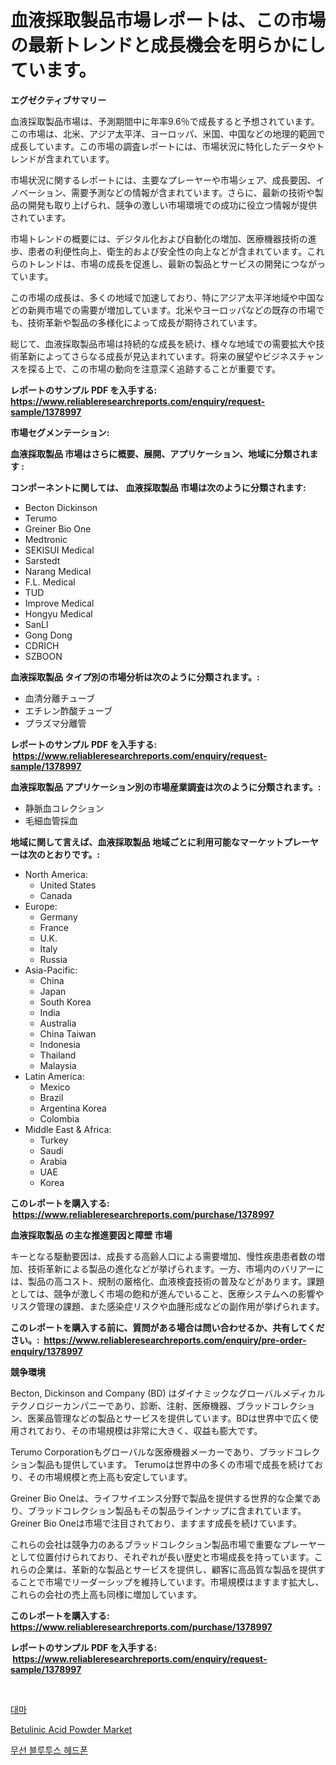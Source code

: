 <p><h1>血液採取製品市場レポートは、この市場の最新トレンドと成長機会を明らかにしています。</h1></p><p><strong>エグゼクティブサマリー</strong></p>
<p><p>血液採取製品市場は、予測期間中に年率9.6％で成長すると予想されています。この市場は、北米、アジア太平洋、ヨーロッパ、米国、中国などの地理的範囲で成長しています。この市場の調査レポートには、市場状況に特化したデータやトレンドが含まれています。</p><p>市場状況に関するレポートには、主要なプレーヤーや市場シェア、成長要因、イノベーション、需要予測などの情報が含まれています。さらに、最新の技術や製品の開発も取り上げられ、競争の激しい市場環境での成功に役立つ情報が提供されています。</p><p>市場トレンドの概要には、デジタル化および自動化の増加、医療機器技術の進歩、患者の利便性向上、衛生的および安全性の向上などが含まれています。これらのトレンドは、市場の成長を促進し、最新の製品とサービスの開発につながっています。</p><p>この市場の成長は、多くの地域で加速しており、特にアジア太平洋地域や中国などの新興市場での需要が増加しています。北米やヨーロッパなどの既存の市場でも、技術革新や製品の多様化によって成長が期待されています。</p><p>総じて、血液採取製品市場は持続的な成長を続け、様々な地域での需要拡大や技術革新によってさらなる成長が見込まれています。将来の展望やビジネスチャンスを探る上で、この市場の動向を注意深く追跡することが重要です。</p></p>
<p><strong>レポートのサンプル PDF を入手する: <a href="https://www.reliableresearchreports.com/enquiry/request-sample/1378997">https://www.reliableresearchreports.com/enquiry/request-sample/1378997</a></strong></p>
<p><strong>市場セグメンテーション:</strong></p>
<p><strong> 血液採取製品 市場はさらに概要、展開、アプリケーション、地域に分類されます :</strong></p>
<p><strong>コンポーネントに関しては、 血液採取製品 市場は次のように分類されます: &nbsp;</strong></p>
<p><ul><li>Becton Dickinson</li><li>Terumo</li><li>Greiner Bio One</li><li>Medtronic</li><li>SEKISUI Medical</li><li>Sarstedt</li><li>Narang Medical</li><li>F.L. Medical</li><li>TUD</li><li>Improve Medical</li><li>Hongyu Medical</li><li>SanLI</li><li>Gong Dong</li><li>CDRICH</li><li>SZBOON</li></ul></p>
<p><strong> 血液採取製品 タイプ別の市場分析は次のように分類されます。:</strong></p>
<p><ul><li>血清分離チューブ</li><li>エチレン酢酸チューブ</li><li>プラズマ分離管</li></ul></p>
<p><strong>レポートのサンプル PDF を入手する: &nbsp;<a href="https://www.reliableresearchreports.com/enquiry/request-sample/1378997">https://www.reliableresearchreports.com/enquiry/request-sample/1378997</a></strong></p>
<p><strong> 血液採取製品 アプリケーション別の市場産業調査は次のように分類されます。:</strong></p>
<p><ul><li>静脈血コレクション</li><li>毛細血管採血</li></ul></p>
<p><strong>地域に関して言えば、血液採取製品 地域ごとに利用可能なマーケットプレーヤーは次のとおりです。:</strong></p>
<p><ul>
    <li>
        North America:
        <ul>
            <li>United States</li>
            <li>Canada</li>
        </ul>
    </li>
    <li>
        Europe:
        <ul>
            <li>Germany</li>
            <li>France</li>
            <li>U.K.</li>
            <li>Italy</li>
            <li>Russia</li>
        </ul>
    </li>
    <li>
        Asia-Pacific:
        <ul>
            <li>China</li>
            <li>Japan</li>
            <li>South Korea</li>
            <li>India</li>
            <li>Australia</li>
            <li>China Taiwan</li>
            <li>Indonesia</li>
            <li>Thailand</li>
            <li>Malaysia</li>
        </ul>
    </li>
    <li>
        Latin America:
        <ul>
            <li>Mexico</li>
            <li>Brazil</li>
            <li>Argentina Korea</li>
            <li>Colombia</li>
        </ul>
    </li>
    <li>
        Middle East & Africa:
        <ul>
            <li>Turkey</li>
            <li>Saudi</li>
            <li>Arabia</li>
            <li>UAE</li>
            <li>Korea</li>
        </ul>
    </li>
    </ul></p>
<p><strong>このレポートを購入する: &nbsp;<a href="https://www.reliableresearchreports.com/purchase/1378997">https://www.reliableresearchreports.com/purchase/1378997</a></strong></p>
<p><strong>血液採取製品 の主な推進要因と障壁 市場</strong></p>
<p><p>キーとなる駆動要因は、成長する高齢人口による需要増加、慢性疾患患者数の増加、技術革新による製品の進化などが挙げられます。一方、市場内のバリアーには、製品の高コスト、規制の厳格化、血液検査技術の普及などがあります。課題としては、競争が激しく市場の飽和が進んでいること、医療システムへの影響やリスク管理の課題、また感染症リスクや血腫形成などの副作用が挙げられます。</p></p>
<p><strong>このレポートを購入する前に、質問がある場合は問い合わせるか、共有してください。:&nbsp; <a href="https://www.reliableresearchreports.com/enquiry/pre-order-enquiry/1378997">https://www.reliableresearchreports.com/enquiry/pre-order-enquiry/1378997</a></strong></p>
<p><strong>競争環境</strong></p>
<p><p>Becton, Dickinson and Company (BD) はダイナミックなグローバルメディカルテクノロジーカンパニーであり、診断、注射、医療機器、ブラッドコレクション、医薬品管理などの製品とサービスを提供しています。BDは世界中で広く使用されており、その市場規模は非常に大きく、収益も膨大です。</p><p>Terumo Corporationもグローバルな医療機器メーカーであり、ブラッドコレクション製品も提供しています。 Terumoは世界中の多くの市場で成長を続けており、その市場規模と売上高も安定しています。</p><p>Greiner Bio Oneは、ライフサイエンス分野で製品を提供する世界的な企業であり、ブラッドコレクション製品もその製品ラインナップに含まれています。 Greiner Bio Oneは市場で注目されており、ますます成長を続けています。</p><p>これらの会社は競争力のあるブラッドコレクション製品市場で重要なプレーヤーとして位置付けられており、それぞれが長い歴史と市場成長を持っています。これらの企業は、革新的な製品とサービスを提供し、顧客に高品質な製品を提供することで市場でリーダーシップを維持しています。市場規模はますます拡大し、これらの会社の売上高も同様に増加しています。</p></p>
<p><strong>このレポートを購入する: &nbsp; <a href="https://www.reliableresearchreports.com/purchase/1378997">https://www.reliableresearchreports.com/purchase/1378997</a></strong></p>
<p><strong>レポートのサンプル PDF を入手する: &nbsp;<a href="https://www.reliableresearchreports.com/enquiry/request-sample/1378997">https://www.reliableresearchreports.com/enquiry/request-sample/1378997</a></strong><strong></strong></p>
<p>&nbsp;</p>
<p><p><a href="https://medium.com/@isariontaru/%EB%8C%80%EB%A7%88-%EC%8B%9C%EC%9E%A5-%EB%B3%B4%EA%B3%A0%EC%84%9C%EB%8A%94%EC%9D%B4-%EC%8B%9C%EC%9E%A5%EC%9D%98-%EC%B5%9C%EC%8B%A0-%ED%8A%B8%EB%A0%8C%EB%93%9C%EC%99%80-%EC%84%B1%EC%9E%A5-%EA%B8%B0%ED%9A%8C%EB%A5%BC-%EB%B3%B4%EC%97%AC%EC%A4%8D%EB%8B%88%EB%8B%A4-da1c4db578aa">대마</a></p><p><a href="https://github.com/Hazelklievgspy6vdcsmu106w/Market-Research-Report-List-1/blob/main/betulinic-acid-powder-market.md">Betulinic Acid Powder Market</a></p><p><a href="https://medium.com/@georgebesoiu20221/%EB%AC%B4%EC%84%A0-%EB%B8%94-6fd8934a22d8">무선 블루투스 헤드폰</a></p></p>
